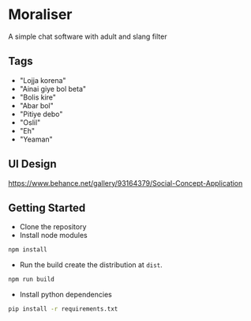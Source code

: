 # Moraliser

A simple chat software with adult and slang filter

## Tags

- "Lojja korena"
- "Ainai giye bol beta"
- "Bolis kire"
- "Abar bol"
- "Pitiye debo"
- "Oslil"
- "Eh"
- "Yeaman"

## UI Design

<https://www.behance.net/gallery/93164379/Social-Concept-Application>

## Getting Started

- Clone the repository
- Install node modules

```bash
npm install
```

- Run the build create the distribution at `dist`.

```bash
npm run build
```

- Install python dependencies

```bash
pip install -r requirements.txt
```
